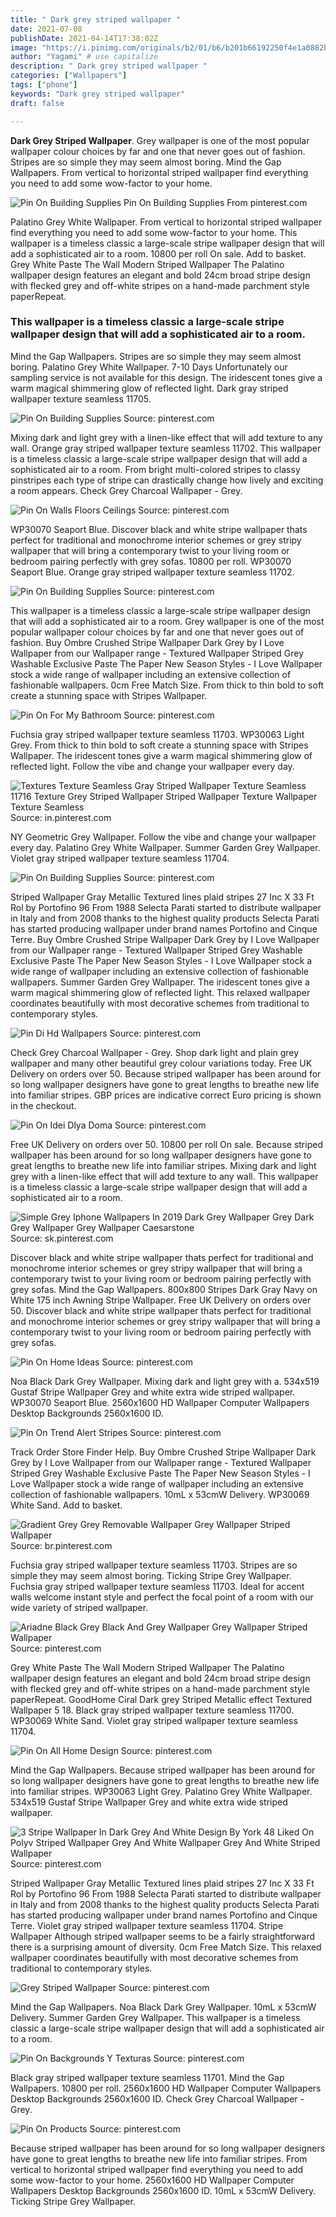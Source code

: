 ```yaml
---
title: " Dark grey striped wallpaper "
date: 2021-07-08
publishDate: 2021-04-14T17:38:02Z
image: "https://i.pinimg.com/originals/b2/01/b6/b201b66192250f4e1a0882b8409a7ab0.jpg"
author: "Yagami" # use capitalize
description: " Dark grey striped wallpaper "
categories: ["Wallpapers"]
tags: ["phone"]
keywords: "Dark grey striped wallpaper"
draft: false

---
```



**Dark Grey Striped Wallpaper**. Grey wallpaper is one of the most popular wallpaper colour choices by far and one that never goes out of fashion. Stripes are so simple they may seem almost boring. Mind the Gap Wallpapers. From vertical to horizontal striped wallpaper find everything you need to add some wow-factor to your home.

![Pin On Building Supplies](https://i.pinimg.com/originals/18/a8/a2/18a8a26639d652be4215c1e6b1bcd54c.jpg "Pin On Building Supplies")
Pin On Building Supplies From pinterest.com


Palatino Grey White Wallpaper. From vertical to horizontal striped wallpaper find everything you need to add some wow-factor to your home. This wallpaper is a timeless classic a large-scale stripe wallpaper design that will add a sophisticated air to a room. 10800 per roll On sale. Add to basket. Grey White Paste The Wall Modern Striped Wallpaper The Palatino wallpaper design features an elegant and bold 24cm broad stripe design with flecked grey and off-white stripes on a hand-made parchment style paperRepeat.

### This wallpaper is a timeless classic a large-scale stripe wallpaper design that will add a sophisticated air to a room.

Mind the Gap Wallpapers. Stripes are so simple they may seem almost boring. Palatino Grey White Wallpaper. 7-10 Days Unfortunately our sampling service is not available for this design. The iridescent tones give a warm magical shimmering glow of reflected light. Dark gray striped wallpaper texture seamless 11705.


![Pin On Building Supplies](https://i.pinimg.com/originals/d3/68/9f/d3689fe86255073342b3073ede8154fe.jpg "Pin On Building Supplies")
Source: pinterest.com

Mixing dark and light grey with a linen-like effect that will add texture to any wall. Orange gray striped wallpaper texture seamless 11702. This wallpaper is a timeless classic a large-scale stripe wallpaper design that will add a sophisticated air to a room. From bright multi-colored stripes to classy pinstripes each type of stripe can drastically change how lively and exciting a room appears. Check Grey Charcoal Wallpaper - Grey.

![Pin On Walls Floors Ceilings](https://i.pinimg.com/originals/88/de/bd/88debd6c828809129222be535f2ad8c2.jpg "Pin On Walls Floors Ceilings")
Source: pinterest.com

WP30070 Seaport Blue. Discover black and white stripe wallpaper thats perfect for traditional and monochrome interior schemes or grey stripy wallpaper that will bring a contemporary twist to your living room or bedroom pairing perfectly with grey sofas. 10800 per roll. WP30070 Seaport Blue. Orange gray striped wallpaper texture seamless 11702.

![Pin On Building Supplies](https://i.pinimg.com/originals/a3/d7/b3/a3d7b30692aac000957cd930cc128ebd.jpg "Pin On Building Supplies")
Source: pinterest.com

This wallpaper is a timeless classic a large-scale stripe wallpaper design that will add a sophisticated air to a room. Grey wallpaper is one of the most popular wallpaper colour choices by far and one that never goes out of fashion. Buy Ombre Crushed Stripe Wallpaper Dark Grey by I Love Wallpaper from our Wallpaper range - Textured Wallpaper Striped Grey Washable Exclusive Paste The Paper New Season Styles - I Love Wallpaper stock a wide range of wallpaper including an extensive collection of fashionable wallpapers. 0cm Free Match Size. From thick to thin bold to soft create a stunning space with Stripes Wallpaper.

![Pin On For My Bathroom](https://i.pinimg.com/originals/f8/40/69/f840699602c814b48175b561ee28ee13.jpg "Pin On For My Bathroom")
Source: pinterest.com

Fuchsia gray striped wallpaper texture seamless 11703. WP30063 Light Grey. From thick to thin bold to soft create a stunning space with Stripes Wallpaper. The iridescent tones give a warm magical shimmering glow of reflected light. Follow the vibe and change your wallpaper every day.

![Textures Texture Seamless Gray Striped Wallpaper Texture Seamless 11716 Texture Grey Striped Wallpaper Striped Wallpaper Texture Wallpaper Texture Seamless](https://i.pinimg.com/474x/18/52/a1/1852a12120561ceb148c12fc87fa2d25.jpg "Textures Texture Seamless Gray Striped Wallpaper Texture Seamless 11716 Texture Grey Striped Wallpaper Striped Wallpaper Texture Wallpaper Texture Seamless")
Source: in.pinterest.com

NY Geometric Grey Wallpaper. Follow the vibe and change your wallpaper every day. Palatino Grey White Wallpaper. Summer Garden Grey Wallpaper. Violet gray striped wallpaper texture seamless 11704.

![Pin On Building Supplies](https://i.pinimg.com/originals/18/a8/a2/18a8a26639d652be4215c1e6b1bcd54c.jpg "Pin On Building Supplies")
Source: pinterest.com

Striped Wallpaper Gray Metallic Textured lines plaid stripes 27 Inc X 33 Ft Rol by Portofino 96 From 1988 Selecta Parati started to distribute wallpaper in Italy and from 2008 thanks to the highest quality products Selecta Parati has started producing wallpaper under brand names Portofino and Cinque Terre. Buy Ombre Crushed Stripe Wallpaper Dark Grey by I Love Wallpaper from our Wallpaper range - Textured Wallpaper Striped Grey Washable Exclusive Paste The Paper New Season Styles - I Love Wallpaper stock a wide range of wallpaper including an extensive collection of fashionable wallpapers. Summer Garden Grey Wallpaper. The iridescent tones give a warm magical shimmering glow of reflected light. This relaxed wallpaper coordinates beautifully with most decorative schemes from traditional to contemporary styles.

![Pin Di Hd Wallpapers](https://i.pinimg.com/originals/7c/f2/e1/7cf2e1bb3c576d50d65ba29c9b17348d.jpg "Pin Di Hd Wallpapers")
Source: pinterest.com

Check Grey Charcoal Wallpaper - Grey. Shop dark light and plain grey wallpaper and many other beautiful grey colour variations today. Free UK Delivery on orders over 50. Because striped wallpaper has been around for so long wallpaper designers have gone to great lengths to breathe new life into familiar stripes. GBP prices are indicative correct Euro pricing is shown in the checkout.

![Pin On Idei Dlya Doma](https://i.pinimg.com/736x/cb/fa/ac/cbfaac7a37609d0db43aa4e749448e67.jpg "Pin On Idei Dlya Doma")
Source: pinterest.com

Free UK Delivery on orders over 50. 10800 per roll On sale. Because striped wallpaper has been around for so long wallpaper designers have gone to great lengths to breathe new life into familiar stripes. Mixing dark and light grey with a linen-like effect that will add texture to any wall. This wallpaper is a timeless classic a large-scale stripe wallpaper design that will add a sophisticated air to a room.

![Simple Grey Iphone Wallpapers In 2019 Dark Grey Wallpaper Grey Dark Grey Wallpaper Grey Wallpaper Caesarstone](https://i.pinimg.com/736x/78/4d/c8/784dc88082f907e97be934aec7637f5c.jpg "Simple Grey Iphone Wallpapers In 2019 Dark Grey Wallpaper Grey Dark Grey Wallpaper Grey Wallpaper Caesarstone")
Source: sk.pinterest.com

Discover black and white stripe wallpaper thats perfect for traditional and monochrome interior schemes or grey stripy wallpaper that will bring a contemporary twist to your living room or bedroom pairing perfectly with grey sofas. Mind the Gap Wallpapers. 800x800 Stripes Dark Gray Navy on White 175 inch Awning Stripe Wallpaper. Free UK Delivery on orders over 50. Discover black and white stripe wallpaper thats perfect for traditional and monochrome interior schemes or grey stripy wallpaper that will bring a contemporary twist to your living room or bedroom pairing perfectly with grey sofas.

![Pin On Home Ideas](https://i.pinimg.com/originals/e6/8b/8d/e68b8d3abb051a5fa1b3f6cd851dd8ec.jpg "Pin On Home Ideas")
Source: pinterest.com

Noa Black Dark Grey Wallpaper. Mixing dark and light grey with a. 534x519 Gustaf Stripe Wallpaper Grey and white extra wide striped wallpaper. WP30070 Seaport Blue. 2560x1600 HD Wallpaper Computer Wallpapers Desktop Backgrounds 2560x1600 ID.

![Pin On Trend Alert Stripes](https://i.pinimg.com/originals/e6/26/8f/e6268f93ac4caf6060a9f192976eac40.jpg "Pin On Trend Alert Stripes")
Source: pinterest.com

Track Order Store Finder Help. Buy Ombre Crushed Stripe Wallpaper Dark Grey by I Love Wallpaper from our Wallpaper range - Textured Wallpaper Striped Grey Washable Exclusive Paste The Paper New Season Styles - I Love Wallpaper stock a wide range of wallpaper including an extensive collection of fashionable wallpapers. 10mL x 53cmW Delivery. WP30069 White Sand. Add to basket.

![Gradient Grey Grey Removable Wallpaper Grey Wallpaper Striped Wallpaper](https://i.pinimg.com/originals/67/c0/ef/67c0ef6339e0e9b5b6235ce65355008e.jpg "Gradient Grey Grey Removable Wallpaper Grey Wallpaper Striped Wallpaper")
Source: br.pinterest.com

Fuchsia gray striped wallpaper texture seamless 11703. Stripes are so simple they may seem almost boring. Ticking Stripe Grey Wallpaper. Fuchsia gray striped wallpaper texture seamless 11703. Ideal for accent walls welcome instant style and perfect the focal point of a room with our wide variety of striped wallpaper.

![Ariadne Black Grey Black And Grey Wallpaper Grey Wallpaper Striped Wallpaper](https://i.pinimg.com/originals/da/f1/33/daf1331dfd8b2849ac43331c0b7b3038.jpg "Ariadne Black Grey Black And Grey Wallpaper Grey Wallpaper Striped Wallpaper")
Source: pinterest.com

Grey White Paste The Wall Modern Striped Wallpaper The Palatino wallpaper design features an elegant and bold 24cm broad stripe design with flecked grey and off-white stripes on a hand-made parchment style paperRepeat. GoodHome Ciral Dark grey Striped Metallic effect Textured Wallpaper 5 18. Black gray striped wallpaper texture seamless 11700. WP30069 White Sand. Violet gray striped wallpaper texture seamless 11704.

![Pin On All Home Design](https://i.pinimg.com/originals/04/b3/c5/04b3c530dac93ed1f663965d5496ff0b.jpg "Pin On All Home Design")
Source: pinterest.com

Mind the Gap Wallpapers. Because striped wallpaper has been around for so long wallpaper designers have gone to great lengths to breathe new life into familiar stripes. WP30063 Light Grey. Palatino Grey White Wallpaper. 534x519 Gustaf Stripe Wallpaper Grey and white extra wide striped wallpaper.

![3 Stripe Wallpaper In Dark Grey And White Design By York 48 Liked On Polyv Striped Wallpaper Grey And White Wallpaper Grey And White Striped Wallpaper](https://i.pinimg.com/originals/e6/13/22/e61322fc4ae8ec6ea18ba1d3e89deaea.jpg "3 Stripe Wallpaper In Dark Grey And White Design By York 48 Liked On Polyv Striped Wallpaper Grey And White Wallpaper Grey And White Striped Wallpaper")
Source: pinterest.com

Striped Wallpaper Gray Metallic Textured lines plaid stripes 27 Inc X 33 Ft Rol by Portofino 96 From 1988 Selecta Parati started to distribute wallpaper in Italy and from 2008 thanks to the highest quality products Selecta Parati has started producing wallpaper under brand names Portofino and Cinque Terre. Violet gray striped wallpaper texture seamless 11704. Stripe Wallpaper Although striped wallpaper seems to be a fairly straightforward there is a surprising amount of diversity. 0cm Free Match Size. This relaxed wallpaper coordinates beautifully with most decorative schemes from traditional to contemporary styles.

![Grey Striped Wallpaper](https://i.pinimg.com/originals/f0/95/bd/f095bdff04de86d17cd8f4874f5438e3.jpg "Grey Striped Wallpaper")
Source: pinterest.com

Mind the Gap Wallpapers. Noa Black Dark Grey Wallpaper. 10mL x 53cmW Delivery. Summer Garden Grey Wallpaper. This wallpaper is a timeless classic a large-scale stripe wallpaper design that will add a sophisticated air to a room.

![Pin On Backgrounds Y Texturas](https://i.pinimg.com/originals/a3/46/ff/a346ff5667564eb13d42314cb4bb2c24.jpg "Pin On Backgrounds Y Texturas")
Source: pinterest.com

Black gray striped wallpaper texture seamless 11701. Mind the Gap Wallpapers. 10800 per roll. 2560x1600 HD Wallpaper Computer Wallpapers Desktop Backgrounds 2560x1600 ID. Check Grey Charcoal Wallpaper - Grey.

![Pin On Products](https://i.pinimg.com/originals/b2/01/b6/b201b66192250f4e1a0882b8409a7ab0.jpg "Pin On Products")
Source: pinterest.com

Because striped wallpaper has been around for so long wallpaper designers have gone to great lengths to breathe new life into familiar stripes. From vertical to horizontal striped wallpaper find everything you need to add some wow-factor to your home. 2560x1600 HD Wallpaper Computer Wallpapers Desktop Backgrounds 2560x1600 ID. 10mL x 53cmW Delivery. Ticking Stripe Grey Wallpaper.

